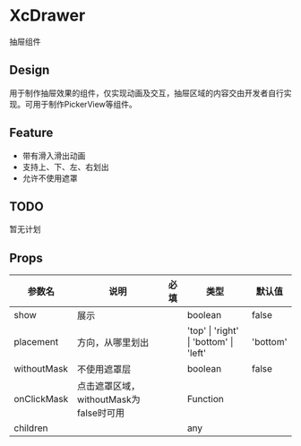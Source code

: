 # XcDrawer

抽屉组件

## Design

用于制作抽屉效果的组件，仅实现动画及交互，抽屉区域的内容交由开发者自行实现。可用于制作PickerView等组件。

## Feature

- 带有滑入滑出动画
- 支持上、下、左、右划出
- 允许不使用遮罩

## TODO

暂无计划

## Props

| 参数名      | 说明                                   | 必填 | 类型                                   | 默认值   |
| ----------- | -------------------------------------- | ---- | -------------------------------------- | -------- |
| show        | 展示                                   |      | boolean                                | false    |
| placement   | 方向，从哪里划出                       |      | 'top' \| 'right' \| 'bottom' \| 'left' | 'bottom' |
| withoutMask | 不使用遮罩层                           |      | boolean                                | false    |
| onClickMask | 点击遮罩区域，withoutMask为false时可用 |      | Function                               |          |
| children    |                                        |      | any                                    |          |
